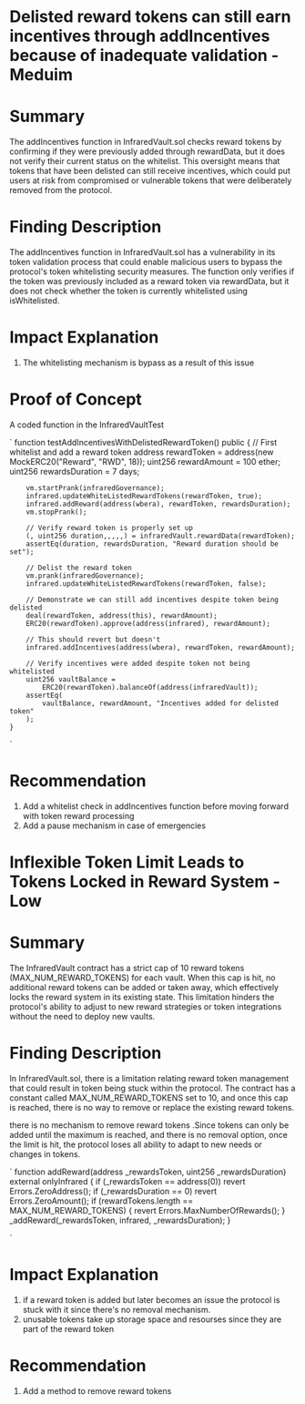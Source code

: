 # Delisted reward tokens can still earn incentives through addIncentives because of inadequate validation - Meduim

# Summary

The addIncentives function in InfraredVault.sol checks reward tokens by confirming if they were previously added through rewardData, but it does not verify their current status on the whitelist. This oversight means that tokens that have been delisted can still receive incentives, which could put users at risk from compromised or vulnerable tokens that were deliberately removed from the protocol.

# Finding Description

The addIncentives function in InfraredVault.sol has a vulnerability in its token validation process that could enable malicious users to bypass the protocol's token whitelisting security measures. The function only verifies if the token was previously included as a reward token via rewardData, but it does not check whether the token is currently whitelisted using isWhitelisted.

# Impact Explanation

1. The whitelisting mechanism is bypass as a result of this issue

# Proof of Concept

A coded function in the InfraredVaultTest

`
function testAddIncentivesWithDelistedRewardToken() public {
// First whitelist and add a reward token
address rewardToken = address(new MockERC20("Reward", "RWD", 18));
uint256 rewardAmount = 100 ether;
uint256 rewardsDuration = 7 days;

        vm.startPrank(infraredGovernance);
        infrared.updateWhiteListedRewardTokens(rewardToken, true);
        infrared.addReward(address(wbera), rewardToken, rewardsDuration);
        vm.stopPrank();

        // Verify reward token is properly set up
        (, uint256 duration,,,,,) = infraredVault.rewardData(rewardToken);
        assertEq(duration, rewardsDuration, "Reward duration should be set");

        // Delist the reward token
        vm.prank(infraredGovernance);
        infrared.updateWhiteListedRewardTokens(rewardToken, false);

        // Demonstrate we can still add incentives despite token being delisted
        deal(rewardToken, address(this), rewardAmount);
        ERC20(rewardToken).approve(address(infrared), rewardAmount);

        // This should revert but doesn't
        infrared.addIncentives(address(wbera), rewardToken, rewardAmount);

        // Verify incentives were added despite token not being whitelisted
        uint256 vaultBalance =
            ERC20(rewardToken).balanceOf(address(infraredVault));
        assertEq(
            vaultBalance, rewardAmount, "Incentives added for delisted token"
        );
    }

`

# Recommendation

1. Add a whitelist check in addIncentives function before moving forward with token reward processing
2. Add a pause mechanism in case of emergencies

# Inflexible Token Limit Leads to Tokens Locked in Reward System - Low

# Summary

The InfraredVault contract has a strict cap of 10 reward tokens (MAX_NUM_REWARD_TOKENS) for each vault. When this cap is hit, no additional reward tokens can be added or taken away, which effectively locks the reward system in its existing state. This limitation hinders the protocol's ability to adjust to new reward strategies or token integrations without the need to deploy new vaults.

# Finding Description

In InfraredVault.sol, there is a limitation relating reward token management that could result in token being stuck within the protocol. The contract has a constant called MAX_NUM_REWARD_TOKENS set to 10, and once this cap is reached, there is no way to remove or replace the existing reward tokens.

there is no mechanism to remove reward tokens .Since tokens can only be added until the maximum is reached, and there is no removal option, once the limit is hit, the protocol loses all ability to adapt to new needs or changes in tokens.

`
function addReward(address \_rewardsToken, uint256 \_rewardsDuration)
external
onlyInfrared
{
if (\_rewardsToken == address(0)) revert Errors.ZeroAddress();
if (\_rewardsDuration == 0) revert Errors.ZeroAmount();
if (rewardTokens.length == MAX_NUM_REWARD_TOKENS) {
revert Errors.MaxNumberOfRewards();
}
\_addReward(\_rewardsToken, infrared, \_rewardsDuration);
}

`

# Impact Explanation

1. if a reward token is added but later becomes an issue the protocol is stuck with it since there's no removal mechanism.
2. unusable tokens take up storage space and resourses since they are part of the reward token

# Recommendation

1. Add a method to remove reward tokens
